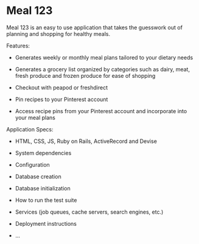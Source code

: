 # Meal 123

Meal 123 is an easy to use application that takes the guesswork out of planning and shopping for healthy meals.

Features:

* Generates weekly or monthly meal plans tailored to your dietary needs

* Generates a grocery list organized by categories such as dairy, meat, fresh produce and frozen produce for ease of shopping

* Checkout with peapod or freshdirect

* Pin recipes to your Pinterest account

* Access recipe pins from your Pinterest account and incorporate into your meal plans

Application Specs:

* HTML, CSS, JS, Ruby on Rails, ActiveRecord and Devise

* System dependencies

* Configuration

* Database creation

* Database initialization

* How to run the test suite

* Services (job queues, cache servers, search engines, etc.)

* Deployment instructions

* ...
